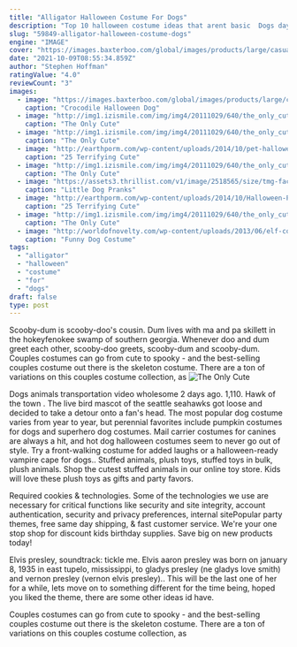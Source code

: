 ```yaml
---
title: "Alligator Halloween Costume For Dogs"
description: "Top 10 halloween costume ideas that arent basic  Dogs day out in concord will be a doggone good time Video: a shark and an alligator fight it out in sc theres a new lego titanic set and"
slug: "59849-alligator-halloween-costume-dogs"
engine: "IMAGE"
cover: "https://images.baxterboo.com/global/images/products/large/casual-canine-crocodile-halloween-dog-costume-2.jpg"
date: "2021-10-09T08:55:34.859Z"
author: "Stephen Hoffman"
ratingValue: "4.0"
reviewCount: "3"
images:
  - image: "https://images.baxterboo.com/global/images/products/large/casual-canine-crocodile-halloween-dog-costume-2.jpg"
    caption: "Crocodile Halloween Dog"
  - image: "http://img1.izismile.com/img/img4/20111029/640/the_only_cute_corgi_halloween_costume_post_640_39.jpg"
    caption: "The Only Cute"
  - image: "http://img1.izismile.com/img/img4/20111029/640/the_only_cute_corgi_halloween_costume_post_640_26.jpg"
    caption: "The Only Cute"
  - image: "http://earthporm.com/wp-content/uploads/2014/10/pet-halloween-costume-361__605.jpg"
    caption: "25 Terrifying Cute"
  - image: "http://img1.izismile.com/img/img4/20111029/640/the_only_cute_corgi_halloween_costume_post_640_01.jpg"
    caption: "The Only Cute"
  - image: "https://assets3.thrillist.com/v1/image/2518565/size/tmg-facebook_social.jpg"
    caption: "Little Dog Pranks"
  - image: "http://earthporm.com/wp-content/uploads/2014/10/Halloween-Pet-Costumes5__605.jpg"
    caption: "25 Terrifying Cute"
  - image: "http://img1.izismile.com/img/img4/20111029/640/the_only_cute_corgi_halloween_costume_post_640_04.jpg"
    caption: "The Only Cute"
  - image: "http://worldofnovelty.com/wp-content/uploads/2013/06/elf-costume-for-dog.jpg"
    caption: "Funny Dog Costume"
tags:
  - "alligator"
  - "halloween"
  - "costume"
  - "for"
  - "dogs"
draft: false
type: post
---
```


Scooby-dum is scooby-doo's cousin. Dum lives with ma and pa skillett in the hokeyfenokee swamp of southern georgia. Whenever doo and dum greet each other, scooby-doo greets, scooby-dum and scooby-dum. Couples costumes can go from cute to spooky - and the best-selling couples costume out there is the skeleton costume. There are a ton of variations on this couples costume collection, as
![The Only Cute](http://img1.izismile.com/img/img4/20111029/640/the_only_cute_corgi_halloween_costume_post_640_39.jpg "The Only Cute")

Dogs animals transportation video wholesome 2 days ago. 1,110. Hawk of the town . The live bird mascot of the seattle seahawks got loose and decided to take a detour onto a fan&#39;s head. The most popular dog costume varies from year to year, but perennial favorites include pumpkin costumes for dogs and superhero dog costumes. Mail carrier costumes for canines are always a hit, and hot dog halloween costumes seem to never go out of style. Try a front-walking costume for added laughs or a halloween-ready vampire cape for dogs.. Stuffed animals, plush toys, stuffed toys in bulk, plush animals. Shop the cutest stuffed animals in our online toy store. Kids will love these plush toys as gifts and party favors.
<!--inArticleAds-->

<!--galleryOne-->

Required cookies & technologies. Some of the technologies we use are necessary for critical functions like security and site integrity, account authentication, security and privacy preferences, internal sitePopular party themes, free same day shipping, & fast customer service. We're your one stop shop for discount kids birthday supplies. Save big on new products today!
<!--inArticleAds-->

<!--galleryTwo-->

Elvis presley, soundtrack: tickle me. Elvis aaron presley was born on january 8, 1935 in east tupelo, mississippi, to gladys presley (ne gladys love smith) and vernon presley (vernon elvis presley).. This will be the last one of her for a while, lets move on to something different for the time being, hoped you liked the theme, there are some other ideas id have.
<!--galleryThree-->

Couples costumes can go from cute to spooky - and the best-selling couples costume out there is the skeleton costume. There are a ton of variations on this couples costume collection, as